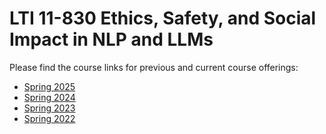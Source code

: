 # LTI 11-830 Ethics, Safety, and Social Impact in NLP and LLMs
Please find the course links for previous and current course offerings:
- [Spring 2025](./Spring2025)
- [Spring 2024](./Spring2024)
- [Spring 2023](./Spring2023)
- [Spring 2022](https://strubell.github.io/teaching/11-830/)

 
